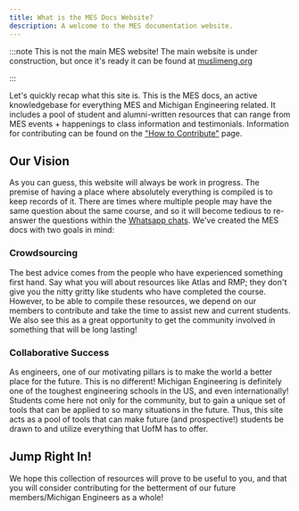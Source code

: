 ```yaml
---
title: What is the MES Docs Website?
description: A welcome to the MES documentation website.
---
```

:::note
This is not the main MES website! The main website is under construction, but once it's ready it can be found at [muslimeng.org](https://muslimeng.org)

:::

Let's quickly recap what this site is. This is the MES docs, an active knowledgebase for everything MES and Michigan Engineering related. It includes a pool of student and alumni-written resources that can range from MES events + happenings to class information and testimonials. Information for contributing can be found on the ["How to Contribute"](/welcome/how-to-contribute) page.

## Our Vision

As you can guess, this website will always be work in progress. The premise of having a place where absolutely everything is compiled is to keep records of it. There are times where multiple people may have the same question about the same course, and so it will become tedious to re-answer the questions within the [Whatsapp chats](/the-docs/socials#chats). We've created the MES docs with two goals in mind:

### Crowdsourcing

The best advice comes from the people who have experienced something first hand. Say what you will about resources like Atlas and RMP; they don't give you the nitty gritty like students who have completed the course. However, to be able to compile these resources, we depend on our members to contribute and take the time to assist new and current students. We also see this as a great opportunity to get the community involved in something that will be long lasting!

### Collaborative Success

As engineers, one of our motivating pillars is to make the world a better place for the future. This is no different! Michigan Engineering is definitely one of the toughest engineering schools in the US, and even internationally! Students come here not only for the community, but to gain a unique set of tools that can be applied to so many situations in the future. Thus, this site acts as a pool of tools that can make future (and prospective!) students be drawn to and utilize everything that UofM has to offer.

## Jump Right In!

We hope this collection of resources will prove to be useful to you, and that you will consider contributing for the betterment of our future members/Michigan Engineers as a whole!